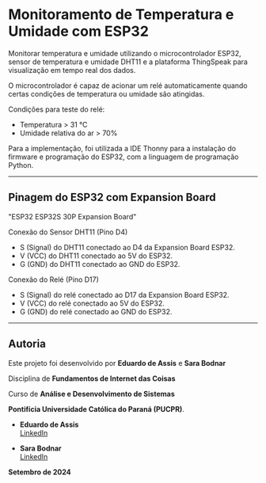 # Monitoramento de Temperatura e Umidade com ESP32

Monitorar temperatura e umidade utilizando o microcontrolador ESP32, sensor de temperatura e umidade DHT11 e a plataforma ThingSpeak para visualização em tempo real dos dados.

O microcontrolador é capaz de acionar um relé automaticamente quando certas condições de temperatura ou umidade são atingidas.

Condições para teste do relé:

- Temperatura > 31 °C
- Umidade relativa do ar > 70%

Para a implementação, foi utilizada a IDE Thonny para a instalação do firmware e programação do ESP32, com a linguagem de programação Python.

---

## Pinagem do ESP32 com Expansion Board

"ESP32 ESP32S 30P Expansion Board"

Conexão do Sensor DHT11 (Pino D4)

- S (Signal) do DHT11 conectado ao D4 da Expansion Board ESP32.
- V (VCC) do DHT11 conectado ao 5V do ESP32.
- G (GND) do DHT11 conectado ao GND do ESP32.

Conexão do Relé (Pino D17)

- S (Signal) do relé conectado ao D17 da Expansion Board ESP32.
- V (VCC) do relé conectado ao 5V do ESP32.
- G (GND) do relé conectado ao GND do ESP32.

---

## Autoria

Este projeto foi desenvolvido por **Eduardo de Assis** e **Sara Bodnar**

Disciplina de **Fundamentos de Internet das Coisas**

Curso de **Análise e Desenvolvimento de Sistemas**

**Pontifícia Universidade Católica do Paraná (PUCPR)**.

- **Eduardo de Assis**  
  [LinkedIn](https://www.linkedin.com/in/eduardo-de-assis-21b308153)

- **Sara Bodnar**  
  [LinkedIn](https://www.linkedin.com/in/sara-bodnar-965911202)

**Setembro de 2024**
